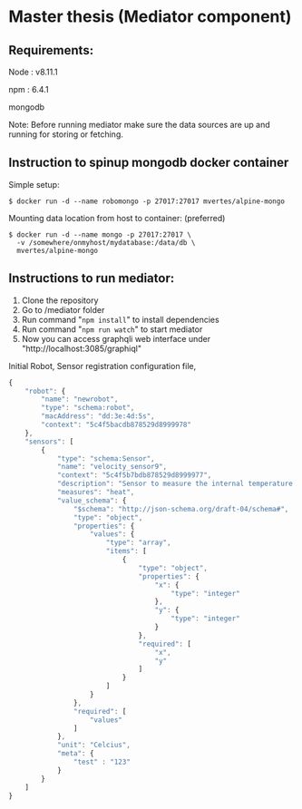 
# Master thesis (Mediator component)

## Requirements:

Node : v8.11.1

npm : 6.4.1

mongodb 

Note: Before running mediator make sure the data sources are up and running for storing or fetching.

## Instruction to spinup mongodb docker container

Simple setup:
 ```
$ docker run -d --name robomongo -p 27017:27017 mvertes/alpine-mongo
```

Mounting data location from host to container: (preferred)

```
$ docker run -d --name mongo -p 27017:27017 \
  -v /somewhere/onmyhost/mydatabase:/data/db \
  mvertes/alpine-mongo
```
## Instructions to run mediator:

 1. Clone the repository
 2. Go to /mediator folder
 3. Run command "`npm install`" to install dependencies
 4. Run command "`npm run watch`" to start mediator
 5. Now you can access graphqli web interface under  "http://localhost:3085/graphiql"

Initial Robot, Sensor registration configuration file,
```javascript
{
    "robot": {
        "name": "newrobot",
        "type": "schema:robot",
        "macAddress": "dd:3e:4d:5s",
        "context": "5c4f5bacdb878529d8999978"
    },
    "sensors": [
        {
            "type": "schema:Sensor",
            "name": "velocity_sensor9",
            "context": "5c4f5b7bdb878529d8999977",
            "description": "Sensor to measure the internal temperature of the robot",
            "measures": "heat",
            "value_schema": {
                "$schema": "http://json-schema.org/draft-04/schema#",
                "type": "object",
                "properties": {
                    "values": {
                        "type": "array",
                        "items": [
                            {
                                "type": "object",
                                "properties": {
                                    "x": {
                                        "type": "integer"
                                    },
                                    "y": {
                                        "type": "integer"
                                    }
                                },
                                "required": [
                                    "x",
                                    "y"
                                ]
                            }
                        ]
                    }
                },
                "required": [
                    "values"
                ]
            },
            "unit": "Celcius",
            "meta": {
            	"test" : "123"
            }
        }
    ]
}
```
